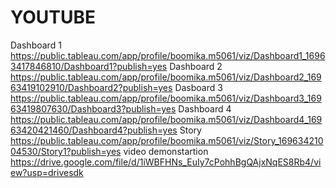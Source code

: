 # YOUTUBE
Dashboard 1 https://public.tableau.com/app/profile/boomika.m5061/viz/Dashboard1_16963417846810/Dashboard1?publish=yes
Dashboard 2 https://public.tableau.com/app/profile/boomika.m5061/viz/Dashboard2_16963419102910/Dashboard2?publish=yes
Dasboard 3  https://public.tableau.com/app/profile/boomika.m5061/viz/Dashboard3_16963419807630/Dashboard3?publish=yes
Dashboard 4 https://public.tableau.com/app/profile/boomika.m5061/viz/Dashboard4_16963420421460/Dashboard4?publish=yes
Story       https://public.tableau.com/app/profile/boomika.m5061/viz/Story_16963421004530/Story1?publish=yes
video demonstartion https://drive.google.com/file/d/1iWBFHNs_EuIy7cPohhBgQAjxNqES8Rb4/view?usp=drivesdk

